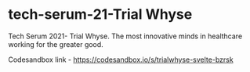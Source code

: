 # tech-serum-21-Trial Whyse 

Tech Serum 2021- Trial Whyse. The most innovative minds in healthcare working for the greater good.

Codesandbox link - https://codesandbox.io/s/trialwhyse-svelte-bzrsk

